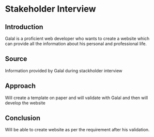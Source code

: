 # Stakeholder Interview

## Introduction

Galal is a proficient web developer who wants to create a website which can
provide all the information about his personal and professional life.

## Source

Information provided by Galal during stackholder interview

## Approach

Will create a template on paper and will validate with Galal and then will
develop the website

## Conclusion

Will be able to create website as per the requirement after his validation.
